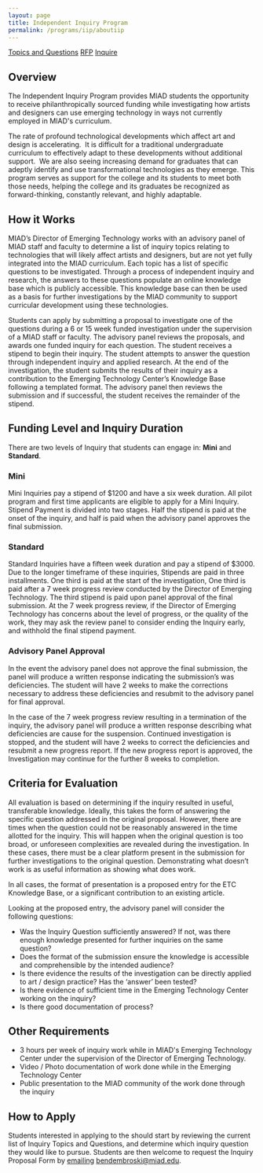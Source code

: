 ```yaml
---
layout: page
title: Independent Inquiry Program
permalink: /programs/iip/aboutiip
---
```


[Topics and Questions](/iip/programs/iiptopics)
[RFP](iiprfp)
[Inquire](mailto:bendembroski@miad.edu)

## Overview

The Independent Inquiry Program provides MIAD students the opportunity to receive philanthropically sourced funding while investigating how artists and designers can use emerging technology in ways not currently employed in MIAD's curriculum.  

The rate of profound technological developments which affect art and design is accelerating.  It is difficult for a traditional undergraduate curriculum to effectively adapt to these developments without additional support.  We are also seeing increasing demand for graduates that can adeptly identify and use transformational technologies as they emerge. This program serves as support for the college and its students to meet both those needs, helping the college and its graduates be recognized as forward-thinking, constantly relevant, and highly adaptable.

## How it Works
MIAD’s Director of Emerging Technology works with an advisory panel of MIAD staff and faculty to determine a list of inquiry topics relating to technologies that will likely affect artists and designers, but are not yet fully integrated into the MIAD curriculum.  Each topic has a list of specific questions to be investigated.  Through a process of independent inquiry and research, the answers to these questions populate an online knowledge base which is publicly accessible.  This knowledge base can then be used as a basis for further investigations by the MIAD community to support curricular development using these technologies.  

Students can apply by submitting a proposal to investigate one of the questions during a 6 or 15 week funded investigation under the supervision of a MIAD staff or faculty.  The advisory panel reviews the proposals, and awards one funded inquiry for each question.  The student receives a stipend to begin their inquiry. The student  attempts to answer the question through independent inquiry and applied research.  At the end of the investigation, the student submits the results of their inquiry as a contribution to the Emerging Technology Center’s Knowledge Base following a templated format.  The advisory panel then reviews the submission and if successful, the student receives the remainder of the stipend.

## Funding Level and Inquiry Duration
There are two levels of Inquiry that students can engage in: **Mini** and **Standard**.
### Mini
Mini Inquiries pay a stipend of $1200 and have a six week duration.  All pilot program and first time applicants are eligible to apply for a Mini Inquiry.  Stipend Payment is divided into two stages. Half the stipend is paid at the onset of the inquiry, and half is paid when the advisory panel approves the final submission.
### Standard
Standard Inquiries have a fifteen week duration and pay a stipend of $3000.  Due to the longer timeframe of these inquiries, Stipends are paid in three installments. One third is paid at the start of the investigation,  One third is paid after a 7 week progress review conducted by the Director of Emerging Technology.  The third stipend is paid upon panel approval of the final submission.  At the 7 week progress review, if the Director of Emerging Technology has concerns about the level of progress, or the quality of the work, they may ask the review panel to consider ending the Inquiry early, and withhold the final stipend payment.
### Advisory Panel Approval
In the event the advisory panel does not approve the final submission, the panel will produce a written response indicating the submission’s was deficiencies.  The student will have 2 weeks to make the corrections necessary to address these deficiencies and resubmit to the advisory panel for final approval.

In the case of the 7 week progress review resulting in a termination of the inquiry, the advisory panel will produce a written response describing what deficiencies are cause for the suspension. Continued investigation is stopped, and the student will have 2 weeks to correct the deficiencies and resubmit a new progress report.  If the new progress report is approved, the Investigation may continue for the further 8 weeks to completion.

## Criteria for Evaluation
All evaluation is based on determining if the inquiry resulted in useful, transferable knowledge.  Ideally, this takes the form of answering the specific question addressed in the original proposal.  However, there are times when the question could not be reasonably answered in the time allotted for the inquiry.  This will happen when the original question is too broad, or unforeseen complexities are revealed during the investigation.  In these cases, there must be a clear platform present in the submission for further investigations to the original question.  Demonstrating what doesn’t work is as useful information as showing what does work.

In all cases, the format of presentation is a proposed entry for the ETC Knowledge Base, or a significant contribution to an existing article.

Looking at the proposed entry, the advisory panel will consider the following questions:
- Was the Inquiry Question sufficiently answered? If not, was there enough knowledge presented for further inquiries on the same question?
- Does the format of the submission ensure the knowledge is accessible and comprehensible by the intended audience?
- Is there evidence the results of the investigation can be directly applied to art / design practice? Has the ‘answer’ been tested?
- Is there evidence of sufficient time in the Emerging Technology Center working on the inquiry?
- Is there good documentation of process?
## Other Requirements
- 3 hours per week of inquiry work while in MIAD's Emerging Technology Center under the supervision of the Director of Emerging Technology.
- Video / Photo documentation of work done while in the Emerging Technology Center
- Public presentation to the MIAD community of the work done through the inquiry
## How to Apply
Students interested in applying to the should start by reviewing the current list of Inquiry Topics and Questions, and determine which inquiry question they would like to pursue.  Students are then welcome to request the Inquiry Proposal Form by [emailing](mailto:bendembroski@miad.edu) bendembroski@miad.edu.
